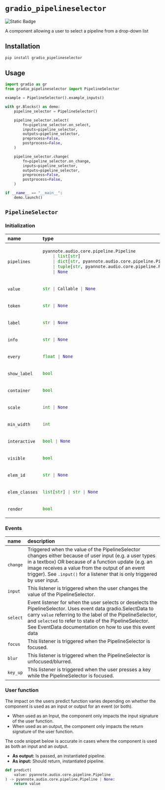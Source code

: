 
# `gradio_pipelineselector`

<img alt="Static Badge" src="https://img.shields.io/badge/version%20-%200.1.0%20-%20orange">

A component allowing a user to select a pipeline from a drop-down list

## Installation

```bash
pip install gradio_pipelineselector
```

## Usage

```python
import gradio as gr
from gradio_pipelineselector import PipelineSelector

example = PipelineSelector().example_inputs()

with gr.Blocks() as demo:
    pipeline_selector = PipelineSelector()

    pipeline_selector.select(
        fn=pipeline_selector.on_select,
        inputs=pipeline_selector,
        outputs=pipeline_selector,
        preprocess=False,
        postprocess=False,
    )

    pipeline_selector.change(
        fn=pipeline_selector.on_change,
        inputs=pipeline_selector,
        outputs=pipeline_selector,
        preprocess=False,
        postprocess=False,
    )

if __name__ == "__main__":
    demo.launch()

```

## `PipelineSelector`

### Initialization

<table>
<thead>
<tr>
<th align="left">name</th>
<th align="left" style="width: 25%;">type</th>
<th align="left">default</th>
<th align="left">description</th>
</tr>
</thead>
<tbody>
<tr>
<td align="left"><code>pipelines</code></td>
<td align="left" style="width: 25%;">

```python
pyannote.audio.core.pipeline.Pipeline
    | list[str]
    | dict[str, pyannote.audio.core.pipeline.Pipeline]
    | tuple[str, pyannote.audio.core.pipeline.Pipeline]
    | None
```

</td>
<td align="left"><code>None</code></td>
<td align="left">optional</td>
</tr>

<tr>
<td align="left"><code>value</code></td>
<td align="left" style="width: 25%;">

```python
str | Callable | None
```

</td>
<td align="left"><code>None</code></td>
<td align="left">optional</td>
</tr>

<tr>
<td align="left"><code>token</code></td>
<td align="left" style="width: 25%;">

```python
str | None
```

</td>
<td align="left"><code>None</code></td>
<td align="left">None</td>
</tr>

<tr>
<td align="left"><code>label</code></td>
<td align="left" style="width: 25%;">

```python
str | None
```

</td>
<td align="left"><code>None</code></td>
<td align="left">optional</td>
</tr>

<tr>
<td align="left"><code>info</code></td>
<td align="left" style="width: 25%;">

```python
str | None
```

</td>
<td align="left"><code>None</code></td>
<td align="left">optional</td>
</tr>

<tr>
<td align="left"><code>every</code></td>
<td align="left" style="width: 25%;">

```python
float | None
```

</td>
<td align="left"><code>None</code></td>
<td align="left">optional</td>
</tr>

<tr>
<td align="left"><code>show_label</code></td>
<td align="left" style="width: 25%;">

```python
bool
```

</td>
<td align="left"><code>True</code></td>
<td align="left">optional</td>
</tr>

<tr>
<td align="left"><code>container</code></td>
<td align="left" style="width: 25%;">

```python
bool
```

</td>
<td align="left"><code>True</code></td>
<td align="left">optional</td>
</tr>

<tr>
<td align="left"><code>scale</code></td>
<td align="left" style="width: 25%;">

```python
int | None
```

</td>
<td align="left"><code>None</code></td>
<td align="left">optional</td>
</tr>

<tr>
<td align="left"><code>min_width</code></td>
<td align="left" style="width: 25%;">

```python
int
```

</td>
<td align="left"><code>160</code></td>
<td align="left">optional</td>
</tr>

<tr>
<td align="left"><code>interactive</code></td>
<td align="left" style="width: 25%;">

```python
bool | None
```

</td>
<td align="left"><code>None</code></td>
<td align="left">optional</td>
</tr>

<tr>
<td align="left"><code>visible</code></td>
<td align="left" style="width: 25%;">

```python
bool
```

</td>
<td align="left"><code>True</code></td>
<td align="left">optional</td>
</tr>

<tr>
<td align="left"><code>elem_id</code></td>
<td align="left" style="width: 25%;">

```python
str | None
```

</td>
<td align="left"><code>None</code></td>
<td align="left">optional</td>
</tr>

<tr>
<td align="left"><code>elem_classes</code></td>
<td align="left" style="width: 25%;">

```python
list[str] | str | None
```

</td>
<td align="left"><code>None</code></td>
<td align="left">optional</td>
</tr>

<tr>
<td align="left"><code>render</code></td>
<td align="left" style="width: 25%;">

```python
bool
```

</td>
<td align="left"><code>True</code></td>
<td align="left">optional</td>
</tr>
</tbody></table>

### Events

| name | description |
|:-----|:------------|
| `change` | Triggered when the value of the PipelineSelector changes either because of user input (e.g. a user types in a textbox) OR because of a function update (e.g. an image receives a value from the output of an event trigger). See `.input()` for a listener that is only triggered by user input. |
| `input` | This listener is triggered when the user changes the value of the PipelineSelector. |
| `select` | Event listener for when the user selects or deselects the PipelineSelector. Uses event data gradio.SelectData to carry `value` referring to the label of the PipelineSelector, and `selected` to refer to state of the PipelineSelector. See EventData documentation on how to use this event data |
| `focus` | This listener is triggered when the PipelineSelector is focused. |
| `blur` | This listener is triggered when the PipelineSelector is unfocused/blurred. |
| `key_up` | This listener is triggered when the user presses a key while the PipelineSelector is focused. |

### User function

The impact on the users predict function varies depending on whether the component is used as an input or output for an event (or both).

- When used as an Input, the component only impacts the input signature of the user function.
- When used as an output, the component only impacts the return signature of the user function.

The code snippet below is accurate in cases where the component is used as both an input and an output.

- **As output:** Is passed, an instantiated pipeline.
- **As input:** Should return, instantiated pipeline.

 ```python
 def predict(
     value: pyannote.audio.core.pipeline.Pipeline
 ) -> pyannote.audio.core.pipeline.Pipeline | None:
     return value
 ```
